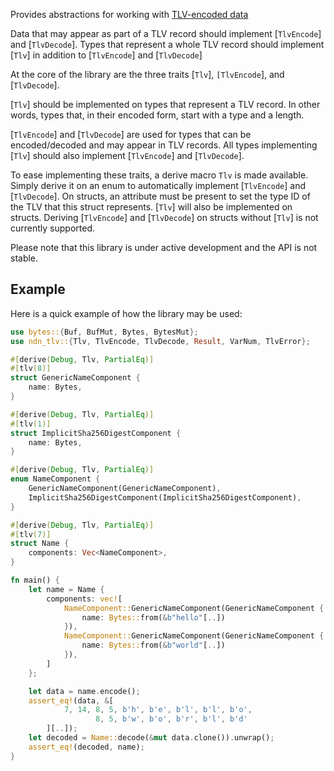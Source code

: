 Provides abstractions for working with [TLV-encoded data]

Data that may appear as part of a TLV record should implement [`TlvEncode`] and
[`TlvDecode`]. Types that represent a whole TLV record should implement [`Tlv`]
in addition to [`TlvEncode`] and [`TlvDecode`]

At the core of the library are the three traits [`Tlv`], `[TlvEncode`], and
[`TlvDecode`].

[`Tlv`] should be implemented on types that represent a TLV
record. In other words, types that, in their encoded form, start with a type
and a length.

[`TlvEncode`] and [`TlvDecode`] are used for types that can be encoded/decoded
and may appear in TLV records. All types implementing [`Tlv`] should also
implement [`TlvEncode`] and [`TlvDecode`].

To ease implementing these traits, a derive macro `Tlv` is made available.
Simply derive it on an enum to automatically implement [`TlvEncode`] and
[`TlvDecode`]. On structs, an attribute must be present to set the type ID of
the TLV that this struct represents. [`Tlv`] will also be implemented on
structs. Deriving [`TlvEncode`] and [`TlvDecode`] on structs without [`Tlv`] is
not currently supported.

Please note that this library is under active development and the API is not
stable.

## Example

Here is a quick example of how the library may be used:

```rust
use bytes::{Buf, BufMut, Bytes, BytesMut};
use ndn_tlv::{Tlv, TlvEncode, TlvDecode, Result, VarNum, TlvError};

#[derive(Debug, Tlv, PartialEq)]
#[tlv(8)]
struct GenericNameComponent {
    name: Bytes,
}

#[derive(Debug, Tlv, PartialEq)]
#[tlv(1)]
struct ImplicitSha256DigestComponent {
    name: Bytes,
}

#[derive(Debug, Tlv, PartialEq)]
enum NameComponent {
    GenericNameComponent(GenericNameComponent),
    ImplicitSha256DigestComponent(ImplicitSha256DigestComponent),
}

#[derive(Debug, Tlv, PartialEq)]
#[tlv(7)]
struct Name {
    components: Vec<NameComponent>,
}

fn main() {
    let name = Name {
        components: vec![
            NameComponent::GenericNameComponent(GenericNameComponent {
                name: Bytes::from(&b"hello"[..])
            }),
            NameComponent::GenericNameComponent(GenericNameComponent {
                name: Bytes::from(&b"world"[..])
            }),
        ]
    };

    let data = name.encode();
    assert_eq!(data, &[
            7, 14, 8, 5, b'h', b'e', b'l', b'l', b'o',
                   8, 5, b'w', b'o', b'r', b'l', b'd'
        ][..]);
    let decoded = Name::decode(&mut data.clone()).unwrap();
    assert_eq!(decoded, name);
}
```

[TLV-encoded data]: https://docs.named-data.net/NDN-packet-spec/current/tlv.html
